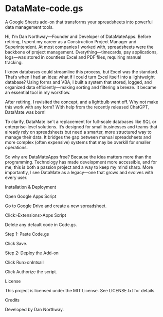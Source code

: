 # DataMate-code.gs
A Google Sheets add-on that transforms your spreadsheets into powerful data management tools.
<p>Hi, I'm Dan Northway—Founder and Developer of DataMateApps. Before retiring, I spent my career as a Construction Project Manager and Superintendent. At most companies I worked with, spreadsheets were the backbone of project management. Everything—timecards, pay applications, logs—was stored in countless Excel and PDF files, requiring manual tracking.

I knew databases could streamline this process, but Excel was the standard. That’s when I had an idea: what if I could turn Excel itself into a lightweight database? Using forms and VBA, I built a system that stored, logged, and organized data efficiently—making sorting and filtering a breeze. It became an essential tool in my workflow.

After retiring, I revisited the concept, and a lightbulb went off. Why not make this work with any form? With help from the recently released ChatGPT, DataMate was born!

To clarify, DataMate isn’t a replacement for full-scale databases like SQL or enterprise-level solutions. It’s designed for small businesses and teams that already rely on spreadsheets but need a smarter, more structured way to manage their data. It bridges the gap between manual spreadsheets and more complex (often expensive) systems that may be overkill for smaller operations.

So why are DataMateApps free? Because the idea matters more than the programming. Technology has made development more accessible, and for me, this is both a passion project and a way to keep my mind sharp. More importantly, I see DataMate as a legacy—one that grows and evolves with every user.</P>
<p>Installation & Deployment


<p>Open Google Apps Script
<p>Go to Google Drive and create a new spreadsheet.
<p>Click>Extensions>Apps Script
<p>Delete any default code in Code.gs.
<p>Step 1: Paste Code.gs
<p>Click Save.
<p>Step 2: Deploy the Add-on

<p>Click Run>onIntsall
<p>Click Authorize the script.

<p>License
<p>This project is licensed under the MIT License. See LICENSE.txt for details.

<p>Credits
<p>Developed by Dan Northway.</p>

